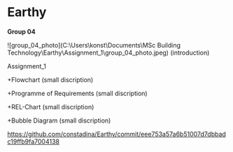 <!-- my-page.html --> 
  
# Earthy

**Group 04**

![group_04_photo](C:\Users\konst\Documents\MSc Building Technology\Earthy\Assignment_1\group_04_photo.jpeg)
(introduction)

Assignment_1



+Flowchart
(small discription)

+Programme of Requirements
(small discription)

+REL-Chart
(small discription)

+Bubble Diagram
(small discription)

https://github.com/constadina/Earthy/commit/eee753a57a6b51007d7dbbadc19ffb9fa7004138 
